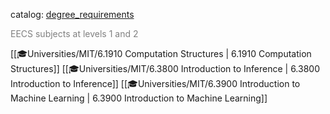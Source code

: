 catalog: [degree_requirements](https://eecsis.mit.edu/degree_requirements.html#EECS12)

<font style="color: grey">EECS subjects at levels 1 and 2</font>

<span class="sus-course">[[🎓Universities/MIT/6.1910 Computation Structures | 6.1910 Computation Structures]]</span>
<span class="sus-course">[[🎓Universities/MIT/6.3800 Introduction to Inference | 6.3800 Introduction to Inference]]</span>
<span class="sus-course">[[🎓Universities/MIT/6.3900 Introduction to Machine Learning | 6.3900 Introduction to Machine Learning]]</span>

